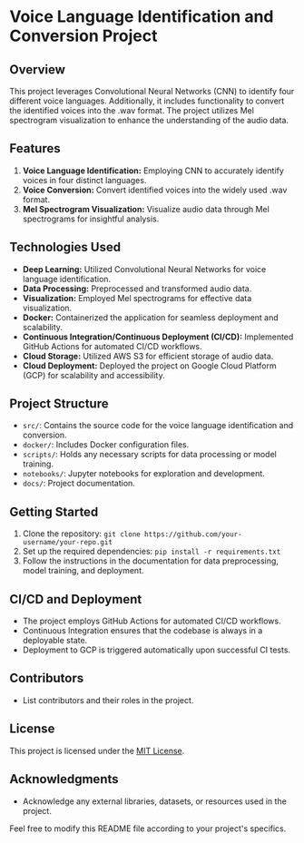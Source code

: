 # Voice Language Identification and Conversion Project

## Overview
This project leverages Convolutional Neural Networks (CNN) to identify four different voice languages. Additionally, it includes functionality to convert the identified voices into the .wav format. The project utilizes Mel spectrogram visualization to enhance the understanding of the audio data.

## Features
1. **Voice Language Identification:** Employing CNN to accurately identify voices in four distinct languages.
2. **Voice Conversion:** Convert identified voices into the widely used .wav format.
3. **Mel Spectrogram Visualization:** Visualize audio data through Mel spectrograms for insightful analysis.

## Technologies Used
- **Deep Learning:** Utilized Convolutional Neural Networks for voice language identification.
- **Data Processing:** Preprocessed and transformed audio data.
- **Visualization:** Employed Mel spectrograms for effective data visualization.
- **Docker:** Containerized the application for seamless deployment and scalability.
- **Continuous Integration/Continuous Deployment (CI/CD):** Implemented GitHub Actions for automated CI/CD workflows.
- **Cloud Storage:** Utilized AWS S3 for efficient storage of audio data.
- **Cloud Deployment:** Deployed the project on Google Cloud Platform (GCP) for scalability and accessibility.

## Project Structure
- `src/`: Contains the source code for the voice language identification and conversion.
- `docker/`: Includes Docker configuration files.
- `scripts/`: Holds any necessary scripts for data processing or model training.
- `notebooks/`: Jupyter notebooks for exploration and development.
- `docs/`: Project documentation.

## Getting Started
1. Clone the repository: `git clone https://github.com/your-username/your-repo.git`
2. Set up the required dependencies: `pip install -r requirements.txt`
3. Follow the instructions in the documentation for data preprocessing, model training, and deployment.

## CI/CD and Deployment
- The project employs GitHub Actions for automated CI/CD workflows.
- Continuous Integration ensures that the codebase is always in a deployable state.
- Deployment to GCP is triggered automatically upon successful CI tests.

## Contributors
- List contributors and their roles in the project.

## License
This project is licensed under the [MIT License](LICENSE).

## Acknowledgments
- Acknowledge any external libraries, datasets, or resources used in the project.

Feel free to modify this README file according to your project's specifics.
